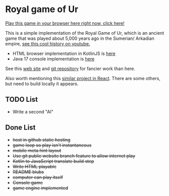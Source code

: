 # Royal game of Ur

[Play this game in your browser here right now, click here!](https://damon140.github.io/ur/)

This is a simple implementation of the Royal Game of Ur, which is an ancient game that was
played about 5,000 years ago in the Sumerian/ Arkadian empire,
[see this cool history on youtube.](https://www.youtube.com/watch?v=d2lJUOv0hLA)
* HTML browser implementation in KotlinJS is [here](./web/README.md)
* Java 17 console implementation is [here](./console/README.md)

See this
[web site](https://royalur.net/)
and
[git repository](https://github.com/Sothatsit/RoyalUrClient)
for fancier work than here.

Also worth mentioning this [similar project in React](https://bizley.github.io/royal-game-of-ur/).
There are some others, but need to build locally it appears.

## TODO List

* Write a second "AI"
 
## Done List

* ~~host in github static hosting~~
* ~~game loop so play isn't instantaneous~~
* ~~mobile meta hint layout~~
* ~~Use git public website branch feature to allow internet play~~
* ~~Kotlin to JavaScript translate build step~~
* ~~Write HTML playable~~
* ~~README blubs~~
* ~~computer can play itself~~
* ~~Console game~~
* ~~game engine implemented~~

